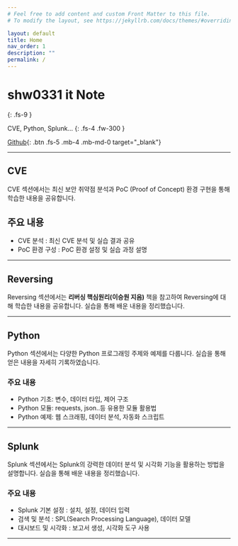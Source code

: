 ```yaml
---
# Feel free to add content and custom Front Matter to this file.
# To modify the layout, see https://jekyllrb.com/docs/themes/#overriding-theme-defaults

layout: default
title: Home
nav_order: 1
description: ""
permalink: /
---
```


# shw0331 it Note  
{: .fs-9 }

CVE, Python, Splunk...
{: .fs-4 .fw-300 }

[Github][Github]{: .btn .fs-5 .mb-4 .mb-md-0 target="_blank"}

---

## CVE
CVE 섹션에서는 최신 보안 취약점 분석과 PoC (Proof of Concept) 환경 구현을 통해 학습한 내용을 공유합니다.

## 주요 내용
- CVE 분석 : 최신 CVE 분석 및 실습 결과 공유
- PoC 환경 구성 : PoC 환경 설정 및 실습 과정 설명

---

## Reversing
Reversing 섹션에서는 **리버싱 핵심원리(이승원 지음)** 책을 참고하여 Reversing에 대해 학습한 내용을 공유합니다. 실습을 통해 배운 내용을 정리했습니다.

---

## Python
Python 섹션에서는 다양한 Python 프로그래밍 주제와 예제를 다룹니다. 실습을 통해 얻은 내용을 자세히 기록하였습니다.

### 주요 내용
- Python 기초: 변수, 데이터 타입, 제어 구조
- Python 모듈: requests, json..등 유용한 모듈 활용법
- Python 예제: 웹 스크래핑, 데이터 분석, 자동화 스크립트

---

## Splunk
Splunk 섹션에서는 Splunk의 강력한 데이터 분석 및 시각화 기능을 활용하는 방법을 설명합니다. 실습을 통해 배운 내용을 정리했습니다.

### 주요 내용
- Splunk 기본 설정 : 설치, 설정, 데이터 입력
- 검색 및 분석 : SPL(Search Processing Language), 데이터 모델
- 대시보드 및 시각화 : 보고서 생성, 시각화 도구 사용

--- 

[Github]: https://github.com/SHW0331